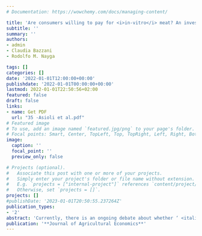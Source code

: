 ```yaml
---
# Documentation: https://wowchemy.com/docs/managing-content/

title: 'Are consumers willing to pay for <i>in‐vitro</i> meat? An investigation of naming effects'
subtitle: ''
summary: ''
authors:
- admin
- Claudia Bazzani 
- Rodolfo M. Nayga

tags: []
categories: []
date: '2022-01-01T12:00:00+00:00'
publishdate: '2022-01-01T00:00:00+00:00'
lastmod: 2022-01-01T22:50:56+02:00
featured: false
draft: false
links: 
- name: Get PDF
  url: "35 -Asioli et al.pdf"
# Featured image
# To use, add an image named `featured.jpg/png` to your page's folder.
# Focal points: Smart, Center, TopLeft, Top, TopRight, Left, Right, BottomLeft, Bottom, BottomRight.
image:
  caption: ''
  focal_point: ''
  preview_only: false

# Projects (optional).
#   Associate this post with one or more of your projects.
#   Simply enter your project's folder or file name without extension.
#   E.g. `projects = ["internal-project"]` references `content/project/deep-learning/index.md`.
#   Otherwise, set `projects = []`.
projects: []
#publishDate: '2023-01-01T20:50:55.237264Z'
publication_types: 
- '2'
abstract: 'Currently, there is an ongoing debate about whether ‘ <italic>in</italic> ‐ <italic>vitro</italic> meat’ (IVM) should be labelled and communicated differently from conventional meat. Naming and labelling IVM can have significant implications and consequences for consumers’ acceptance of this new product as well as for future labelling policies. We provide, for the first time, information on how the use of different terms (i.e., ‘cultured’, ‘lab‐grown’ and ‘artificial’) shapes US consumers’ preferences and marginal willingness to pay for IVM. Using a choice experiment involving chicken meat products that vary across four attributes (i.e., production method, carbon trust label, antibiotics use and price), our results show that consumers prefer chicken meat produced through the conventional production method and tend to generally reject IVM. However, the term ‘cultured’ is less disliked than the terms ‘lab‐grown’ and ‘artificial’, and ‘artificial’ is less disliked than ‘lab‐grown’. Results also indicate that consumers’ valuations are heterogeneous over differing consumer attitudes. Our findings provide insights into the psychology of consumers’ level of acceptance and attitudes, which can be useful in communicating the nature of the IVM to the public. They also have important implications for future labelling policies.'
publication: '**Journal of Agricultural Economics**'
---
```

